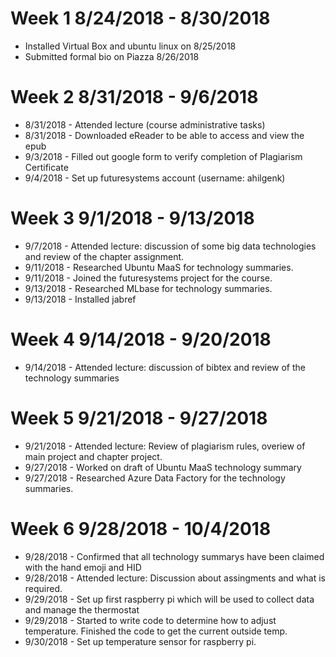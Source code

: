 Week 1 8/24/2018 - 8/30/2018
============================

* Installed Virtual Box and ubuntu linux on 8/25/2018
* Submitted formal bio on Piazza 8/26/2018

Week 2 8/31/2018 - 9/6/2018
===========================

* 8/31/2018 - Attended lecture (course administrative tasks) 
* 8/31/2018 - Downloaded eReader to be able to access and view the epub
* 9/3/2018 - Filled out google form to verify completion of Plagiarism Certificate
* 9/4/2018 - Set up futuresystems account (username: ahilgenk)

Week 3 9/1/2018 - 9/13/2018
===========================

* 9/7/2018 - Attended lecture: discussion of some big data technologies and review of the chapter assignment.
* 9/11/2018 - Researched Ubuntu MaaS for technology summaries.
* 9/11/2018 - Joined the futuresystems project for the course.
* 9/13/2018 - Researched MLbase for technology summaries.
* 9/13/2018 - Installed jabref

Week 4 9/14/2018 - 9/20/2018
============================

* 9/14/2018 - Attended lecture: discussion of bibtex and review of the technology summaries

Week 5 9/21/2018 - 9/27/2018
============================

* 9/21/2018 - Attended lecture:  Review of plagiarism rules, overiew of main project and chapter project.
* 9/27/2018 - Worked on draft of Ubuntu MaaS technology summary
* 9/27/2018 - Researched Azure Data Factory for the technology summaries.

Week 6 9/28/2018 - 10/4/2018
============================

* 9/28/2018 - Confirmed that all technology summarys have been claimed with the hand emoji and HID
* 9/28/2018 - Attended lecture: Discussion about assingments and what is required.
* 9/29/2018 - Set up first raspberry pi which will be used to collect data and manage the thermostat
* 9/29/2018 - Started to write code to determine how to adjust temperature.  Finished the code to get the current outside temp.
* 9/30/2018 - Set up temperature sensor for raspberry pi.
